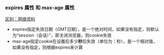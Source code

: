 ### expires 属性 和 max-age 属性

[区别：网络资料](https://blog.csdn.net/yingzizizizizizzz/article/details/81347719)

* expires指定失效日期（GMT日期），是一个绝对时间，如果没有指定，则默认为“session（会话）”，即关闭浏览器，则cookie失效
* max-age指定cookie在设置后多少**秒**后失效（单位为：秒），是一个相对值，如果没有指定，则根据expires来计算

